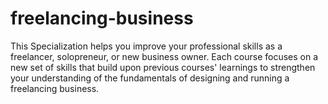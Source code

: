 # freelancing-business
This Specialization helps you improve your professional skills as a freelancer, solopreneur, or new business owner. Each course focuses on a new set of skills that build upon previous courses' learnings to strengthen your understanding of the fundamentals of designing and running a freelancing business. 
